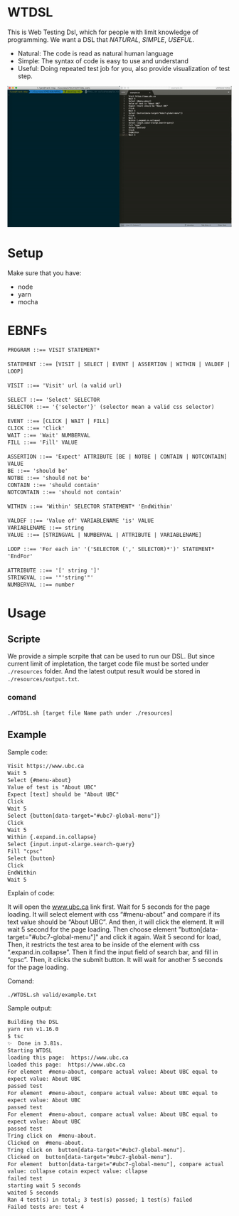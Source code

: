 # WTDSL
This is Web Testing Dsl, which for people with limit knowledge of programming. We want a DSL that *NATURAL*, *SIMPLE*, *USEFUL*.

* Natural: The code is read as natural human language
* Simple: The syntax of code is easy to use and understand
* Useful: Doing repeated test job for you, also provide visualization of test step.

![WTDSL Demo](./resources/demo.gif)

# Setup

Make sure that you have:

* node
* yarn
* mocha

# EBNFs

```
PROGRAM ::== VISIT STATEMENT*

STATEMENT ::== [VISIT | SELECT | EVENT | ASSERTION | WITHIN | VALDEF | LOOP]

VISIT ::== 'Visit' url (a valid url)

SELECT ::== 'Select' SELECTOR
SELECTOR ::== '{'selector'}' (selector mean a valid css selector)

EVENT ::== [CLICK | WAIT | FILL]
CLICK ::== 'Click'
WAIT ::== 'Wait' NUMBERVAL
FILL ::== 'Fill' VALUE

ASSERTION ::== 'Expect' ATTRIBUTE [BE | NOTBE | CONTAIN | NOTCONTAIN] VALUE
BE ::== 'should be' 
NOTBE ::== 'should not be' 
CONTAIN ::== 'should contain' 
NOTCONTAIN ::== 'should not contain' 

WITHIN ::== 'Within' SELECTOR STATEMENT* 'EndWithin'

VALDEF ::== 'Value of' VARIABLENAME 'is' VALUE
VARIABLENAME ::== string
VALUE ::== [STRINGVAL | NUMBERVAL | ATTRIBUTE | VARIABLENAME]

LOOP ::== 'For each in' '('SELECTOR (',' SELECTOR)*')' STATEMENT* 'EndFor'

ATTRIBUTE ::== '[' string ']'
STRINGVAL ::== '"'string'"'
NUMBERVAL ::== number

```

# Usage

## Scripte

We provide a simple scrpite that can be used to run our DSL.
But since current limit of impletation, the target code file must be sorted under `./resources` folder. And the latest output result would be stored in `./resources/output.txt`.

### comand

```
./WTDSL.sh [target file Name path under ./resources]
```

## Example

Sample code:
```
Visit https://www.ubc.ca
Wait 5
Select {#menu-about}
Value of test is "About UBC"
Expect [text] should be "About UBC"
Click
Wait 5
Select {button[data-target="#ubc7-global-menu"]}
Click
Wait 5
Within {.expand.in.collapse}
Select {input.input-xlarge.search-query}
Fill "cpsc"
Select {button}
Click
EndWithin
Wait 5
```

Explain of code:

It will open the www.ubc.ca link first. Wait for 5 seconds for the page loading. It will select element with css “#menu-about” and compare if its text value should be “About UBC”. And then, it will click the element. It will wait 5 second for the page loading. Then choose element "button[data-target="#ubc7-global-menu"]" and click it again. Wait 5 second for load, Then, it restricts the test area to be inside of the element with css “.expand.in.collapse”. Then it find the input field of search bar, and fill in “cpsc”. Then, it clicks the submit button. It will wait for another 5 seconds for the page loading.

Comand:
```
./WTDSL.sh valid/example.txt
```

Sample output:
```
Building the DSL
yarn run v1.16.0
$ tsc
✨  Done in 3.81s.
Starting WTDSL
loading this page:  https://www.ubc.ca
loaded this page:  https://www.ubc.ca
For element  #menu-about, compare actual value: About UBC equal to expect value: About UBC
passed test
For element  #menu-about, compare actual value: About UBC equal to expect value: About UBC
passed test
For element  #menu-about, compare actual value: About UBC equal to expect value: About UBC
passed test
Tring click on  #menu-about.
Clicked on  #menu-about.
Tring click on  button[data-target="#ubc7-global-menu"].
Clicked on  button[data-target="#ubc7-global-menu"].
For element  button[data-target="#ubc7-global-menu"], compare actual value: collapse cotain expect value: cllapse
failed test
starting wait 5 seconds
waited 5 seconds
Ran 4 test(s) in total; 3 test(s) passed; 1 test(s) failed
Failed tests are: test 4
```
